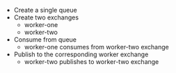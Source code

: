 - Create a single queue
- Create two exchanges
    - worker-one
    - worker-two
- Consume from queue
    - worker-one consumes from worker-two exchange
- Publish to the corresponding worker exchange
    - worker-two publishes to worker-two exchange
